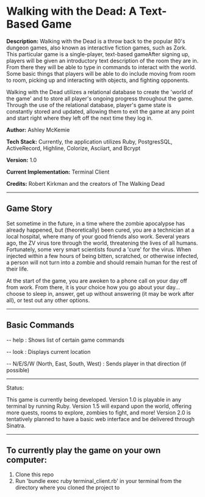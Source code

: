 # <b>Walking with the Dead: A Text-Based Game</b>

<b>Description:</b> Walking with the Dead is a throw back to the popular 80's dungeon games, also known as interactive fiction games, such as Zork. This particular game is a single-player, text-based gameAfter signing up, players will be given an introductory text description of the room they are in. From there they will be able to type in commands to interact with the world. Some basic things that players will be able to do include moving from room to room, picking up and interacting with objects, and fighting opponents.

Walking with the Dead utilizes a relational database to create the 'world of the game' and to store all player's ongoing progress throughout the game. Through the use of the relational database, player's game state is constantly stored and updated, allowing them to exit the game at any point and start right where they left off the next time they log in.

<b>Author:</b> Ashley McKemie

<b>Tech Stack:</b> Currently, the application utilizes Ruby, PostgresSQL, ActiveRecord, Highline, Colorize, Asciiart, and Bcrypt

<b>Version:</b> 1.0

<b>Current Implementation:</b> Terminal Client

<b>Credits:</b> Robert Kirkman and the creators of The Walking Dead

-----------------------------------------------------------------------------------------------------------------------

## <b>Game Story</b>

Set sometime in the future, in a time where the zombie apocalypse has already happened, but (theoretically) been cured, you are a technician at a local hospital, where many of your good friends also work. Several years ago, the ZV virus tore through the world, threatening the lives of all humans. Fortunately, some very smart scientists found a 'cure' for the virus. When injected within a few hours of being bitten, scratched, or otherwise infected, a person will not turn into a zombie and should remain human for the rest of their life.

At the start of the game, you are awoken to a phone call on your day off from work. From there, it is your choice how you go about your day... choose to sleep in, answer, get up without answering (it may be work after all), or test out any other options.

-----------------------------------------------------------------------------------------------------------------------

## Basic Commands

-- help : Shows list of certain game commands

-- look : Displays current location

-- N/E/S/W (North, East, South, West) : Sends player in that direction (if possible)

-----------------------------------------------------------------------------------------------------------------------

Status: 


 This game is currently being developed. Version 1.0 is playable in any terminal by running Ruby. Version 1.5 will expand upon the world, offering more quests, rooms to explore, zombies to fight, and more! Version 2.0 is tentatively planned to have a basic web interface and be delivered through Sinatra.
 
-----------------------------------------------------------------------------------------------------------------------

## To currently play the game on your own computer:

1) Clone this repo
2) Run 'bundle exec ruby terminal_client.rb' in your terminal from the directory where you cloned the project to

